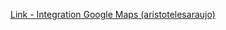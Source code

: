 [Link - Integration Google Maps (aristotelesaraujo)](https://github.com/aristotelesaraujo/zabbix-geolocation)
